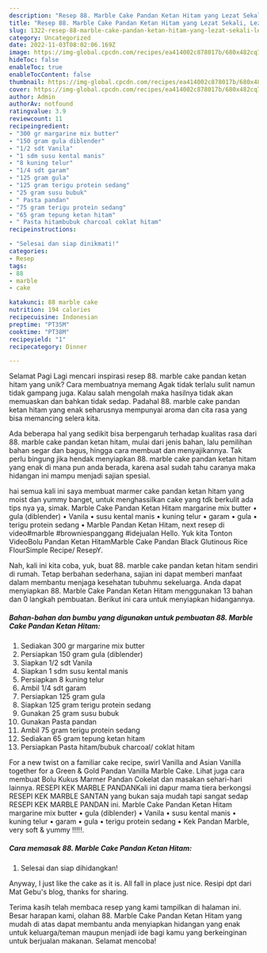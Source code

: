 ```yaml
---
description: "Resep 88. Marble Cake Pandan Ketan Hitam yang Lezat Sekali, Lezat"
title: "Resep 88. Marble Cake Pandan Ketan Hitam yang Lezat Sekali, Lezat"
slug: 1322-resep-88-marble-cake-pandan-ketan-hitam-yang-lezat-sekali-lezat
category: Uncategorized
date: 2022-11-03T08:02:06.169Z
image: https://img-global.cpcdn.com/recipes/ea414002c878017b/680x482cq70/88-marble-cake-pandan-ketan-hitam-foto-resep-utama.jpg
hideToc: false
enableToc: true
enableTocContent: false
thumbnail: https://img-global.cpcdn.com/recipes/ea414002c878017b/680x482cq70/88-marble-cake-pandan-ketan-hitam-foto-resep-utama.jpg
cover: https://img-global.cpcdn.com/recipes/ea414002c878017b/680x482cq70/88-marble-cake-pandan-ketan-hitam-foto-resep-utama.jpg
author: Admin
authorAv: notfound
ratingvalue: 3.9
reviewcount: 11
recipeingredient:
- "300 gr margarine mix butter"
- "150 gram gula diblender"
- "1/2 sdt Vanila"
- "1 sdm susu kental manis"
- "8 kuning telur"
- "1/4 sdt garam"
- "125 gram gula"
- "125 gram terigu protein sedang"
- "25 gram susu bubuk"
- " Pasta pandan"
- "75 gram terigu protein sedang"
- "65 gram tepung ketan hitam"
- " Pasta hitambubuk charcoal coklat hitam"
recipeinstructions:

- "Selesai dan siap dinikmati!"
categories:
- Resep
tags:
- 88
- marble
- cake

katakunci: 88 marble cake 
nutrition: 194 calories
recipecuisine: Indonesian
preptime: "PT35M"
cooktime: "PT38M"
recipeyield: "1"
recipecategory: Dinner

---
```



Selamat Pagi Lagi mencari inspirasi resep 88. marble cake pandan ketan hitam yang unik? Cara membuatnya memang Agak tidak terlalu sulit namun tidak gampang juga. Kalau salah mengolah maka hasilnya tidak akan memuaskan dan bahkan tidak sedap. Padahal 88. marble cake pandan ketan hitam yang enak seharusnya mempunyai aroma dan cita rasa yang bisa memancing selera kita.


Ada beberapa hal yang sedikit bisa berpengaruh terhadap kualitas rasa dari 88. marble cake pandan ketan hitam, mulai dari jenis bahan, lalu pemilihan bahan segar dan bagus, hingga cara membuat dan menyajikannya. Tak perlu bingung jika hendak menyiapkan 88. marble cake pandan ketan hitam yang enak di mana pun anda berada, karena asal sudah tahu caranya maka hidangan ini mampu menjadi sajian spesial.

hai semua kali ini saya membuat marmer cake pandan ketan hitam yang moist dan yummy banget, untuk menghassilkan cake yang tdk berkulit ada tips nya ya, simak. Marble Cake Pandan Ketan Hitam margarine mix butter • gula (diblender) • Vanila • susu kental manis • kuning telur • garam • gula • terigu protein sedang • Marble Pandan Ketan Hitam, next resep di video#marble #browniespanggang #idejualan Hello. Yuk kita Tonton VideoBolu Pandan Ketan HitamMarble Cake Pandan Black Glutinous Rice FlourSimple Recipe/ ResepY.


Nah, kali ini kita coba, yuk, buat 88. marble cake pandan ketan hitam sendiri di rumah. Tetap berbahan sederhana, sajian ini dapat memberi manfaat dalam membantu menjaga kesehatan tubuhmu sekeluarga. Anda dapat menyiapkan 88. Marble Cake Pandan Ketan Hitam menggunakan 13 bahan dan 0 langkah pembuatan. Berikut ini cara untuk menyiapkan hidangannya.

<!--inarticleads1-->

##### Bahan-bahan dan bumbu yang digunakan untuk pembuatan 88. Marble Cake Pandan Ketan Hitam:

1. Sediakan 300 gr margarine mix butter
1. Persiapkan 150 gram gula (diblender)
1. Siapkan 1/2 sdt Vanila
1. Siapkan 1 sdm susu kental manis
1. Persiapkan 8 kuning telur
1. Ambil 1/4 sdt garam
1. Persiapkan 125 gram gula
1. Siapkan 125 gram terigu protein sedang
1. Gunakan 25 gram susu bubuk
1. Gunakan  Pasta pandan
1. Ambil 75 gram terigu protein sedang
1. Sediakan 65 gram tepung ketan hitam
1. Persiapkan  Pasta hitam/bubuk charcoal/ coklat hitam


For a new twist on a familiar cake recipe, swirl Vanilla and Asian Vanilla together for a Green &amp; Gold Pandan Vanilla Marble Cake. Lihat juga cara membuat Bolu Kukus Marmer Pandan Cokelat dan masakan sehari-hari lainnya. RESEPI KEK MARBLE PANDANKali ini dapur mama tiera berkongsi RESEPI KEK MARBLE SANTAN yang bukan saja mudah tapi sangat sedap RESEPI KEK MARBLE PANDAN ini. Marble Cake Pandan Ketan Hitam margarine mix butter • gula (diblender) • Vanila • susu kental manis • kuning telur • garam • gula • terigu protein sedang • Kek Pandan Marble, very soft &amp; yummy !!!!!. 

<!--inarticleads2-->

##### Cara memasak 88. Marble Cake Pandan Ketan Hitam:


1. Selesai dan siap dihidangkan!

Anyway, I just like the cake as it is. All fall in place just nice. Resipi dpt dari Mat Gebu&#39;s blog, thanks for sharing. 

Terima kasih telah membaca resep yang kami tampilkan di halaman ini. Besar harapan kami, olahan 88. Marble Cake Pandan Ketan Hitam yang mudah di atas dapat membantu anda menyiapkan hidangan yang enak untuk keluarga/teman maupun menjadi ide bagi kamu yang berkeinginan untuk berjualan makanan. Selamat mencoba!
